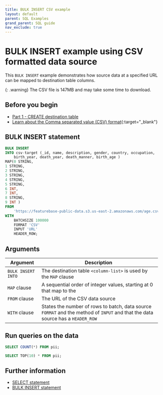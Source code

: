 ```yaml
---
title: BULK INSERT CSV example
layout: default
parent: SQL Examples
grand_parent: SQL guide
nav_exclude: true
---
```


# BULK INSERT example using CSV formatted data source

This `BULK INSERT` example demonstrates how source data at a specified URL can be mapped to destination table columns.

{: .warning}
The CSV file is 147MB and may take some time to download.

## Before you begin

* [Part 1 - CREATE destination table](/docs/sql-guide/examples/insert-bulk-csv/sql-eg-create-table-age)
* [Learn about the Comma separated value (CSV) format](https://www.rfc-editor.org/rfc/rfc4180){:target="_blank"}

## BULK INSERT statement

```sql
BULK INSERT
INTO csv-target (_id, name, description, gender, country, occupation,
    birth_year, death_year, death_manner, birth_age )
MAP(0 STRING,
1 STRING,
2 STRING,
3 STRING,
4 STRING,
5 STRING,
6 INT,
7 INT,
8 STRING,
9 INT )
FROM
    'https://featurebase-public-data.s3.us-east-2.amazonaws.com/age.csv'
WITH
    BATCHSIZE 100000
    FORMAT 'CSV'
    INPUT 'URL'
    HEADER_ROW;
```

## Arguments

| Argument | Description |
|---|---|
| `BULK INSERT INTO` | The destination table `<column-list>` is used by the `MAP` clause |
| `MAP` clause | A sequential order of integer values, starting at 0 that map to the <column-list> |
| `FROM` clause | The URL of the CSV data source |
| `WITH` clause | States the number of rows to batch, data source `FORMAT` and the method of `INPUT` and that the data source has a `HEADER_ROW` |

## Run queries on the data

```sql
SELECT COUNT(*) FROM pii;
```
```sql
SELECT TOP(10) * FROM pii;
```

## Further information

* [SELECT statement](/docs/sql-guide/statements/statement-select)
* [BULK INSERT statement](/docs/sql-guide/statements/statement-insert-bulk)
